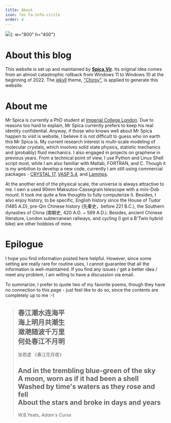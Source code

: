 ```yaml
---
title: About
icon: fas fa-info-circle
order: 4
---
```


![](/210110-about_me.jpg){: w="800" h="400"}

# About this blog
This website is set up and maintained by [**Spica.Vir**](https://github.com/Spica-Vir). Its original idea comes from an almost catastrophic rollback from Windows 11 to Windows 10 at the beginning of 2022. The [jekyll](https://jekyllrb.com/) theme, ["Chirpy"](https://github.com/cotes2020/jekyll-theme-chirpy), is applied to generate this website. 

# About me
Mr Spica is currently a PhD student at [Imperial College London](http://www.imperial.ac.uk/). Due to reasons too hard to explain, Mr Spica currently prefers to keep his real identity confidential. Anyway, if those who knows well about Mr Spica happen to visit is website, I believe it is not difficult to guess who on earth this Mr Spica is. My current research interest is multi-scale modeling of molecular crystals, which involves solid state physics, statistic mechanics and (probably) fluid mechanics. I also engaged in projects on graphene in previous years. From a technical point of view, I use Python and Linux Shell script most, while I am also familiar with Matlab, FORTRAN, and C. Though it is my ambition to develop a new code, currently I am still using commercial packages - [CRYSTAL 17](https://www.crystal.unito.it/index.php), [VASP 5.4](https://www.vasp.at/), and [Lammps](https://www.lammps.org/). 

At the another end of the physical scale, the universe is always attractive to me. I own a used 90mm Maksutov-Cassegrain telescope with a mini-Dob mount. It took me quite a few thoughts to fully computerize it. Besides, I also enjoy history, to be specific, English history since the House of Tudor (1485 A.D), pre-Qin Chinese history (先秦史，before 221 B.C.), the Southern dynasties of China (南朝史, 420 A.D. \~ 589 A.D.). Besides, ancient Chinese literature, London subterranean railways, and cycling (I got a B'Twin hybrid bike) are other hobbies of mine. 

# Epilogue
I hope you find information posted here helpful. However, since some setting are really rare for routine uses, I cannot guarantee that all the information is well-maintained. If you find any issues / get a better idea / meet any problem, I am willing to have a discussion via email. 

To summarize, I prefer to quote two of my favorite poems, though they have no connection to this page - just feel like to do so, since the contents are completely up to me :-)

> 春江潮水连海平  
> 海上明月共潮生  
> 潋滟随波千万里  
> 何处春江不月明  
> ------
> 张若虚 《春江花月夜》
> 
> And in the trembling blue-green of the sky  
> A moon, worn as if it had been a shell  
> Washed by time's waters as they rose and fell  
> About the stars and broke in days and years  
> ------
> W.B.Yeats, *Adam's Curse*

